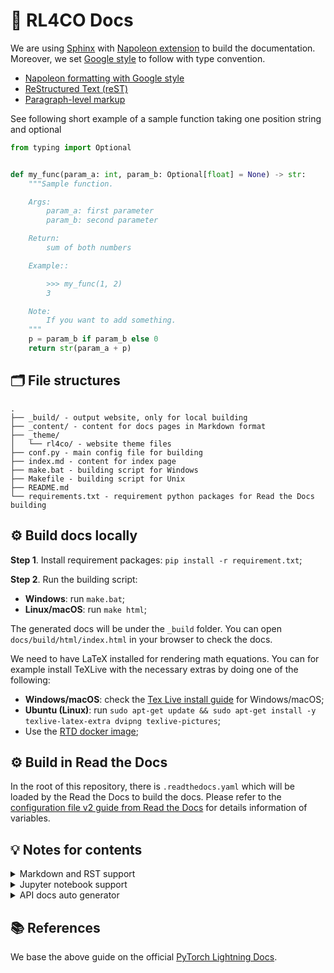 # 📑 RL4CO Docs

We are using [Sphinx](https://www.sphinx-doc.org/en/master/) with [Napoleon extension](https://www.sphinx-doc.org/en/master/usage/extensions/napoleon.html) to build the documentation.
Moreover, we set [Google style](https://google.github.io/styleguide/pyguide.html) to follow with type convention.

- [Napoleon formatting with Google style](https://sphinxcontrib-napoleon.readthedocs.io/en/latest/example_google.html)
- [ReStructured Text (reST)](https://docs.pylonsproject.org/projects/docs-style-guide/)
- [Paragraph-level markup](https://www.sphinx-doc.org/en/master/usage/restructuredtext/basics.html#paragraphs)

See following short example of a sample function taking one position string and optional

```python
from typing import Optional


def my_func(param_a: int, param_b: Optional[float] = None) -> str:
    """Sample function.

    Args:
        param_a: first parameter
        param_b: second parameter

    Return:
        sum of both numbers

    Example::

        >>> my_func(1, 2)
        3

    Note:
        If you want to add something.
    """
    p = param_b if param_b else 0
    return str(param_a + p)
```

## 🗂️ File structures

```
.
├── _build/ - output website, only for local building
├── _content/ - content for docs pages in Markdown format 
├── _theme/
│   └── rl4co/ - website theme files
├── conf.py - main config file for building
├── index.md - content for index page
├── make.bat - building script for Windows
├── Makefile - building script for Unix
├── README.md
└── requirements.txt - requirement python packages for Read the Docs building
```

##  ⚙️ Build docs locally

**Step 1**. Install requirement packages: `pip install -r requirement.txt`;

**Step 2**. Run the building script:

- **Windows**: run `make.bat`;
- **Linux/macOS**: run `make html`;

The generated docs will be under the `_build` folder. You can open `docs/build/html/index.html` in your browser to check the docs.

We need to have LaTeX installed for rendering math equations. You can for example install TeXLive with the necessary extras by doing one of the following:

- **Windows/macOS**: check the [Tex Live install guide](https://www.tug.org/texlive/windows.html) for Windows/macOS;
- **Ubuntu (Linux)**: run `sudo apt-get update && sudo apt-get install -y texlive-latex-extra dvipng texlive-pictures`;
- Use the [RTD docker image](https://hub.docker.com/r/readthedocs/build);

## ⚙️ Build in Read the Docs

In the root of this repository, there is `.readthedocs.yaml` which will be loaded by the Read the Docs to build the docs.   Please refer to the [configuration file v2 guide from Read the Docs](https://docs.readthedocs.io/en/stable/config-file/v2.html) for details information of variables.

## 💡 Notes for contents
<details>
<summary>Markdown and RST support</summary>
RST is originally supported by the Sphinx. With the extension `myst_parser` it can support Markdown contents. Follow [this guide](https://www.sphinx-doc.org/en/master/usage/markdown.html) to learn more. 

In the meantime, we can still use RST within  Markdown files by 
````
```{eval-rst}
RST CONTENTS
```
````
</details>
<details>
<summary>Jupyter notebook support</summary>
With the extension `nbsphinx`, Sphinx can support Jupyter notebook. Follow [this guide](https://docs.readthedocs.io/en/stable/guides/jupyter.html) to learn more.

Indexing a Jupyter notebook is the same with a Markdown file in RST:
```
.. toctree::
   :maxdepth: 2
   :caption: Getting started:

   _content/start/installation
   _content/start/quickstart_notebook
```
</details>
<details>
<summary>API docs auto generator</summary>
With Sphinx's `automodule` we can easily get the API docs:
```
.. automodule:: rl4co.data.generate_data
   :members:
   :undoc-members:
```
When deploy in Read the Docs, make sure putting the package to `requirement.txt` mentioned before. 
</details>

## 📚 References

We base the above guide on the official [PyTorch Lightning Docs](https://github.com/Lightning-AI/lightning/tree/master/docs).